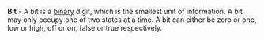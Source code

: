 **Bit** - A bit is a [binary](/docs/Resources/Glossary/Binary) digit, which is the smallest unit of information. A bit may only occupy one of two states at a time. A bit can either be zero or one, low or high, off or on, false or true respectively.
